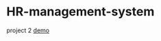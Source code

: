 # HR-management-system
project 2
[demo](https://saraaltayeh.github.io/HR-management-system/index.html)

